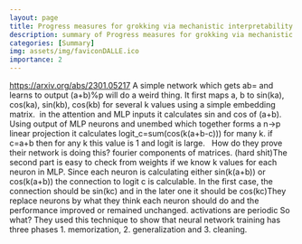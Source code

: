 ```yaml
---
layout: page
title: Progress measures for grokking via mechanistic interpretability
description: summary of Progress measures for grokking via mechanistic interpretability
categories: [Summary]
img: assets/img/faviconDALLE.ico 
importance: 2
---
```



https://arxiv.org/abs/2301.05217
A simple network which gets ab= and learns to output (a+b)%p will do a weird thing. It first maps a, b to sin(ka), cos(ka), sin(kb), cos(kb) for several k values using a simple embedding matrix.  in the attention and MLP inputs it calculates sin and cos of (a+b). Using output of MLP neurons and unembed which together forms a n->p linear projection it calculates logit_c=sum(cos(k(a+b-c))) for many k. if c=a+b then for any k this value is 1 and logit is large.  
How do they prove their network is doing this?
fourier components of matrices. (hard shit)The second part is easy to check from weights if we know k values for each neuron in MLP. Since each neuron is calculating either sin(k(a+b)) or cos(k(a+b)) the connection to logit c is calculable. In the first case, the connection should be sin(kc) and in the later one it should be cos(kc)They replace neurons by what they think each neuron should do and the performance improved or remained unchanged. activations are periodic
So what?
They used this technique to show that neural network training has three phases 1. memorization, 2. generalization and 3. cleaning. 
